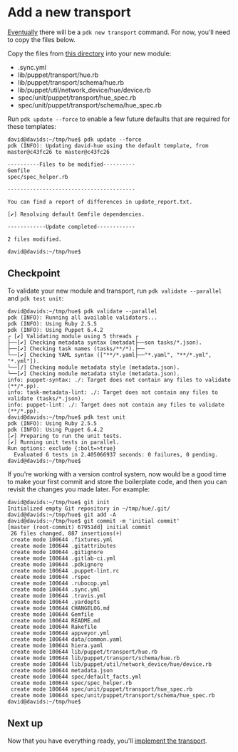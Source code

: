 # Add a new transport

[Eventually](https://github.com/puppetlabs/pdk/pull/666) there will be a `pdk new transport` command. For now, you'll need to copy the files below.

Copy the files from [this directory](./04-adding-a-new-transport/) into your new module:

* .sync.yml
* lib/puppet/transport/hue.rb
* lib/puppet/transport/schema/hue.rb
* lib/puppet/util/network_device/hue/device.rb
* spec/unit/puppet/transport/hue_spec.rb
* spec/unit/puppet/transport/schema/hue_spec.rb

Run `pdk update --force` to enable a few future defaults that are required for these templates:

```
david@davids:~/tmp/hue$ pdk update --force
pdk (INFO): Updating david-hue using the default template, from master@c43fc26 to master@c43fc26

----------Files to be modified----------
Gemfile
spec/spec_helper.rb

----------------------------------------

You can find a report of differences in update_report.txt.

[✔] Resolving default Gemfile dependencies.

------------Update completed------------

2 files modified.

david@davids:~/tmp/hue$
```

## Checkpoint

To validate your new module and transport, run `pdk validate --parallel` and `pdk test unit`:

```
david@davids:~/tmp/hue$ pdk validate --parallel
pdk (INFO): Running all available validators...
pdk (INFO): Using Ruby 2.5.5
pdk (INFO): Using Puppet 6.4.2
┌ [✔] Validating module using 5 threads ┌
├──[✔] Checking metadata syntax (metadat├──son tasks/*.json).
├──[✔] Checking task names (tasks/**/*).├──
└──[✔] Checking YAML syntax (["**/*.yaml├──"*.yaml", "**/*.yml", "*.yml"]).
└──[/] Checking module metadata style (metadata.json).
└──[✔] Checking module metadata style (metadata.json).
info: puppet-syntax: ./: Target does not contain any files to validate (**/*.pp).
info: task-metadata-lint: ./: Target does not contain any files to validate (tasks/*.json).
info: puppet-lint: ./: Target does not contain any files to validate (**/*.pp).
david@davids:~/tmp/hue$ pdk test unit
pdk (INFO): Using Ruby 2.5.5
pdk (INFO): Using Puppet 6.4.2
[✔] Preparing to run the unit tests.
[✔] Running unit tests in parallel.
Run options: exclude {:bolt=>true}
  Evaluated 6 tests in 2.405066937 seconds: 0 failures, 0 pending.
david@davids:~/tmp/hue$
```

If you're working with a version control system, now would be a good time to make your first commit and store the boilerplate code, and then you can revisit the changes you made later. For example: 

```
david@davids:~/tmp/hue$ git init
Initialized empty Git repository in ~/tmp/hue/.git/
david@davids:~/tmp/hue$ git add -A
david@davids:~/tmp/hue$ git commit -m 'initial commit'
[master (root-commit) 67951dd] initial commit
 26 files changed, 887 insertions(+)
 create mode 100644 .fixtures.yml
 create mode 100644 .gitattributes
 create mode 100644 .gitignore
 create mode 100644 .gitlab-ci.yml
 create mode 100644 .pdkignore
 create mode 100644 .puppet-lint.rc
 create mode 100644 .rspec
 create mode 100644 .rubocop.yml
 create mode 100644 .sync.yml
 create mode 100644 .travis.yml
 create mode 100644 .yardopts
 create mode 100644 CHANGELOG.md
 create mode 100644 Gemfile
 create mode 100644 README.md
 create mode 100644 Rakefile
 create mode 100644 appveyor.yml
 create mode 100644 data/common.yaml
 create mode 100644 hiera.yaml
 create mode 100644 lib/puppet/transport/hue.rb
 create mode 100644 lib/puppet/transport/schema/hue.rb
 create mode 100644 lib/puppet/util/network_device/hue/device.rb
 create mode 100644 metadata.json
 create mode 100644 spec/default_facts.yml
 create mode 100644 spec/spec_helper.rb
 create mode 100644 spec/unit/puppet/transport/hue_spec.rb
 create mode 100644 spec/unit/puppet/transport/schema/hue_spec.rb
david@davids:~/tmp/hue$
```

## Next up

Now that you have everything ready, you'll [implement the transport](./05-implementing-the-transport.md).
